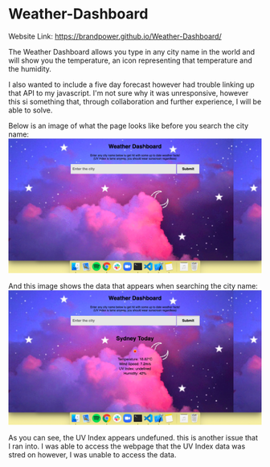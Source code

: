 # Weather-Dashboard

Website Link: https://brandpower.github.io/Weather-Dashboard/

The Weather Dashboard allows you type in any city name in the world and will show you the temperature, an icon representing that temperature and the humidity. 

I also wanted to include a five day forecast however had trouble linking up that API to my javascript. I'm not sure why it was unresponsive, however this si something that, through collaboration and further experience, I will be able to solve. 

Below is an image of what the page looks like before you search the city name:
<img src="pre.jpg" alt="screenshot of webpage before search">

And this image shows the data that appears when searching the city name:
<img src="post.jpg" alt="screenshot of image after search">

As you can see, the UV Index appears undefuned. this is another issue that I ran into. I was able to access the webpage that the UV Index data was stred on however, I was unable to access the data. 
